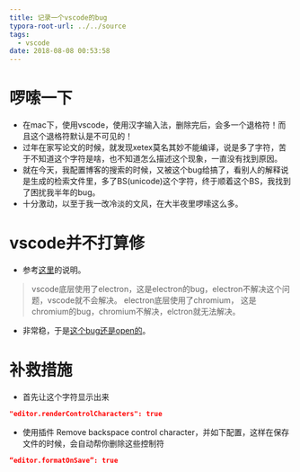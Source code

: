 ```yaml
---
title: 记录一个vscode的bug
typora-root-url: ../../source
tags:
  - vscode
date: 2018-08-08 00:53:58
---
```

# 啰嗦一下

- 在mac下，使用vscode，使用汉字输入法，删除完后，会多一个退格符！而且这个退格符默认是不可见的！
- 过年在家写论文的时候，就发现xetex莫名其妙不能编译，说是多了字符，苦于不知道这个字符是啥，也不知道怎么描述这个现象，一直没有找到原因。
- 就在今天，我配置博客的搜索的时候，又被这个bug给搞了，看别人的解释说是生成的检索文件里，多了BS(unicode)这个字符，终于顺着这个BS，我找到了困扰我半年的bug。
- 十分激动，以至于我一改冷淡的文风，在大半夜里啰嗦这么多。

# vscode并不打算修

- 参考[这里](https://juejin.im/entry/5a806ddef265da4e84092eeb)的说明。
> vscode底层使用了electron，这是electron的bug，electron不解决这个问题，vscode就不会解决。
> electron底层使用了chromium， 这是chromium的bug，chromium不解决，elctron就无法解决。
- 非常稳，于是[这个bug还是open的](https://github.com/Microsoft/vscode/issues/37114)。

# 补救措施

- 首先让这个字符显示出来

```json
"editor.renderControlCharacters": true
```

- 使用插件 Remove backspace control character，并如下配置，这样在保存文件的时候，会自动帮你删除这些控制符

```json
“editor.formatOnSave”: true 
```
